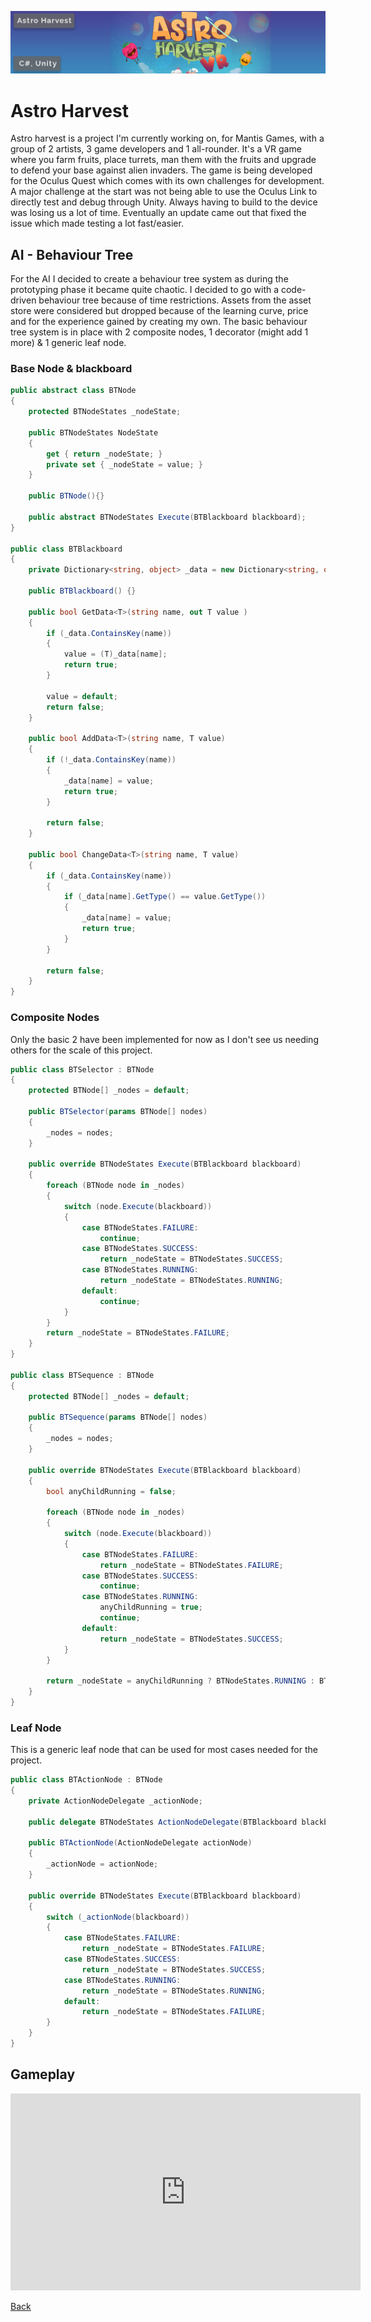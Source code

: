![Astro Harvest](../banners/AstroHarvest.png)
# Astro Harvest
Astro harvest is a project I'm currently working on, for Mantis Games, with a group of 2 artists, 3 game developers and 1 all-rounder. It's a VR game where you farm fruits, place turrets, man them with the fruits and upgrade to defend your base against alien invaders. The game is being developed for the Oculus Quest which comes with its own challenges for development. 
A major challenge at the start was not being able to use the Oculus Link to directly test and debug through Unity. Always having to build to the device was losing us a lot of time. Eventually an update came out that fixed the issue which made testing a lot fast/easier.

## AI - Behaviour Tree
For the AI I decided to create a behaviour tree system as during the prototyping phase it became quite chaotic. I decided to go with a code-driven behaviour tree because of time restrictions. Assets from the asset store were considered but dropped because of the learning curve, price and for the experience gained by creating my own.
The basic behaviour tree system is in place with 2 composite nodes, 1 decorator (might add 1 more) & 1 generic leaf node.

### Base Node & blackboard
```c#
public abstract class BTNode
{
    protected BTNodeStates _nodeState;

    public BTNodeStates NodeState
    {
        get { return _nodeState; }
        private set { _nodeState = value; }
    }

    public BTNode(){}

    public abstract BTNodeStates Execute(BTBlackboard blackboard);
}

public class BTBlackboard
{
    private Dictionary<string, object> _data = new Dictionary<string, object>();

    public BTBlackboard() {}

    public bool GetData<T>(string name, out T value )
    {
        if (_data.ContainsKey(name))
        {
            value = (T)_data[name];
            return true;
        }

        value = default;
        return false;
    }

    public bool AddData<T>(string name, T value)
    {
        if (!_data.ContainsKey(name))
        {
            _data[name] = value;
            return true;
        }
        
        return false;
    }

    public bool ChangeData<T>(string name, T value)
    {
        if (_data.ContainsKey(name))
        {
            if (_data[name].GetType() == value.GetType())
            {
                _data[name] = value;
                return true;
            }
        }
        
        return false;
    }
}
```

### Composite Nodes
Only the basic 2 have been implemented for now as I don't see us needing others for the scale of this project.
```c#
public class BTSelector : BTNode
{
    protected BTNode[] _nodes = default;

    public BTSelector(params BTNode[] nodes)
    {
        _nodes = nodes;
    }

    public override BTNodeStates Execute(BTBlackboard blackboard)
    {
        foreach (BTNode node in _nodes)
        {
            switch (node.Execute(blackboard))
            {
                case BTNodeStates.FAILURE:
                    continue;
                case BTNodeStates.SUCCESS:
                    return _nodeState = BTNodeStates.SUCCESS;
                case BTNodeStates.RUNNING:
                    return _nodeState = BTNodeStates.RUNNING;
                default:
                    continue;
            }
        }
        return _nodeState = BTNodeStates.FAILURE;
    }
}

public class BTSequence : BTNode
{
    protected BTNode[] _nodes = default;

    public BTSequence(params BTNode[] nodes)
    {
        _nodes = nodes;
    }

    public override BTNodeStates Execute(BTBlackboard blackboard)
    {
        bool anyChildRunning = false;

        foreach (BTNode node in _nodes)
        {
            switch (node.Execute(blackboard))
            {
                case BTNodeStates.FAILURE:
                    return _nodeState = BTNodeStates.FAILURE;
                case BTNodeStates.SUCCESS:
                    continue;
                case BTNodeStates.RUNNING:
                    anyChildRunning = true;
                    continue;
                default:
                    return _nodeState = BTNodeStates.SUCCESS;
            }
        }

        return _nodeState = anyChildRunning ? BTNodeStates.RUNNING : BTNodeStates.SUCCESS;
    }
}
```

### Leaf Node
This is a generic leaf node that can be used for most cases needed for the project.
```c#
public class BTActionNode : BTNode
{
    private ActionNodeDelegate _actionNode;

    public delegate BTNodeStates ActionNodeDelegate(BTBlackboard blackboard);

    public BTActionNode(ActionNodeDelegate actionNode)
    {
        _actionNode = actionNode;
    }

    public override BTNodeStates Execute(BTBlackboard blackboard)
    {
        switch (_actionNode(blackboard))
        {
            case BTNodeStates.FAILURE:
                return _nodeState = BTNodeStates.FAILURE;
            case BTNodeStates.SUCCESS:
                return _nodeState = BTNodeStates.SUCCESS;
            case BTNodeStates.RUNNING:
                return _nodeState = BTNodeStates.RUNNING;
            default:
                return _nodeState = BTNodeStates.FAILURE;
        }
    }
}
```

## Gameplay
<iframe width="560" height="315" src="https://www.youtube.com/embed/x58T9tPcEuY" frameborder="0" allowfullscreen></iframe>

[Back](../index.html)
